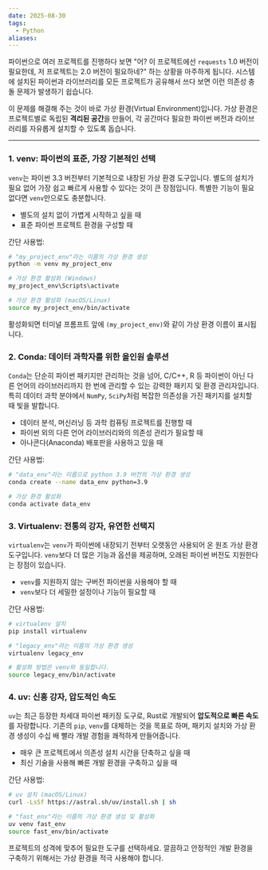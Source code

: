 ```yaml
---
date: 2025-08-30
tags:
  - Python
aliases:
---
```

파이썬으로 여러 프로젝트를 진행하다 보면 "어? 이 프로젝트에선 `requests` 1.0 버전이 필요한데, 저 프로젝트는 2.0 버전이 필요하네?" 하는 상황을 마주하게 됩니다. 시스템에 설치된 파이썬과 라이브러리를 모든 프로젝트가 공유해서 쓰다 보면 이런 의존성 충돌 문제가 발생하기 쉽습니다.

이 문제를 해결해 주는 것이 바로 가상 환경(Virtual Environment)입니다. 가상 환경은 프로젝트별로 독립된 **격리된 공간**을 만들어, 각 공간마다 필요한 파이썬 버전과 라이브러리를 자유롭게 설치할 수 있도록 돕습니다.

---

### 1. venv: 파이썬의 표준, 가장 기본적인 선택

`venv`는 파이썬 3.3 버전부터 기본적으로 내장된 가상 환경 도구입니다. 별도의 설치가 필요 없어 가장 쉽고 빠르게 사용할 수 있다는 것이 큰 장점입니다. 특별한 기능이 필요 없다면 `venv`만으로도 충분합니다.

- 별도의 설치 없이 가볍게 시작하고 싶을 때
- 표준 파이썬 프로젝트 환경을 구성할 때

간단 사용법:

```Bash 
# "my_project_env"라는 이름의 가상 환경 생성
python -m venv my_project_env

# 가상 환경 활성화 (Windows)
my_project_env\Scripts\activate

# 가상 환경 활성화 (macOS/Linux)
source my_project_env/bin/activate
```

활성화되면 터미널 프롬프트 앞에 `(my_project_env)`와 같이 가상 환경 이름이 표시됩니다.

### 2. Conda: 데이터 과학자를 위한 올인원 솔루션

`Conda`는 단순히 파이썬 패키지만 관리하는 것을 넘어, C/C++, R 등 파이썬이 아닌 다른 언어의 라이브러리까지 한 번에 관리할 수 있는 강력한 패키지 및 환경 관리자입니다. 특히 데이터 과학 분야에서 `NumPy`, `SciPy`처럼 복잡한 의존성을 가진 패키지를 설치할 때 빛을 발합니다.

- 데이터 분석, 머신러닝 등 과학 컴퓨팅 프로젝트를 진행할 때
- 파이썬 외의 다른 언어 라이브러리와의 의존성 관리가 필요할 때
- 아나콘다(Anaconda) 배포판을 사용하고 있을 때

간단 사용법:

```Bash
# "data_env"라는 이름으로 python 3.9 버전의 가상 환경 생성
conda create --name data_env python=3.9

# 가상 환경 활성화
conda activate data_env
```

### 3. Virtualenv: 전통의 강자, 유연한 선택지

`virtualenv`는 `venv`가 파이썬에 내장되기 전부터 오랫동안 사용되어 온 원조 가상 환경 도구입니다. `venv`보다 더 많은 기능과 옵션을 제공하며, 오래된 파이썬 버전도 지원한다는 장점이 있습니다.

- `venv`를 지원하지 않는 구버전 파이썬을 사용해야 할 때
- `venv`보다 더 세밀한 설정이나 기능이 필요할 때

간단 사용법:

```Bash
# virtualenv 설치
pip install virtualenv

# "legacy_env"라는 이름의 가상 환경 생성
virtualenv legacy_env

# 활성화 방법은 venv와 동일합니다.
source legacy_env/bin/activate
```

### 4. uv: 신흥 강자, 압도적인 속도

`uv`는 최근 등장한 차세대 파이썬 패키징 도구로, Rust로 개발되어 **압도적으로 빠른 속도**를 자랑합니다. 기존의 `pip`, `venv`를 대체하는 것을 목표로 하며, 패키지 설치와 가상 환경 생성이 수십 배 빨라 개발 경험을 쾌적하게 만들어줍니다.

- 매우 큰 프로젝트에서 의존성 설치 시간을 단축하고 싶을 때
- 최신 기술을 사용해 빠른 개발 환경을 구축하고 싶을 때

간단 사용법:

```Bash
# uv 설치 (macOS/Linux)
curl -LsSf https://astral.sh/uv/install.sh | sh

# "fast_env"라는 이름의 가상 환경 생성 및 활성화
uv venv fast_env
source fast_env/bin/activate
```

프로젝트의 성격에 맞추어 필요한 도구를 선택하세요. 깔끔하고 안정적인 개발 환경을 구축하기 위해서는 가상 환경을 적극 사용해야 합니다. 